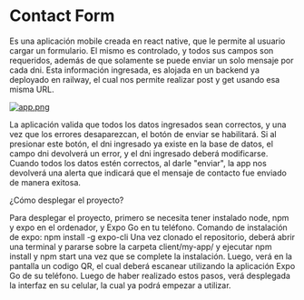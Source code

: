 # Contact Form
Es una aplicación mobile creada en react native, que le permite al usuario cargar un formulario. El mismo es controlado, y todos sus campos son requeridos, además de que solamente se puede enviar un solo mensaje por cada dni. Esta información ingresada, es alojada en un backend ya deployado en railway, el cual nos permite realizar post y get usando esa misma URL.

[![app.png](https://i.postimg.cc/90YNNYyr/app.png)](https://postimg.cc/rRzJDWnk)

La aplicación valida que todos los datos ingresados sean correctos, y una vez que los errores desaparezcan, el botón de enviar se habilitará. Si al presionar este botón, el dni ingresado ya existe en la base de datos, el campo dni devolverá un error, y el dni ingresado deberá modificarse. Cuando todos los datos estén correctos, al darle "enviar", la app nos devolverá una alerta que indicará que el mensaje de contacto fue enviado de manera exitosa.

¿Cómo desplegar el proyecto?

Para desplegar el proyecto, primero se necesita tener instalado node, npm y expo en el ordenador, y Expo Go en tu teléfono.
Comando de instalación de expo: npm install -g expo-cli
Una vez clonado el repositorio, deberá abrir una terminal y pararse sobre la carpeta client/my-app/ y ejecutar npm install y npm start una vez que se complete la instalación. Luego, verá en la pantalla un codigo QR, el cual deberá escanear utilizando la aplicación Expo Go de su teléfono. Luego de haber realizado estos pasos, verá desplegada la interfaz en su celular, la cual ya podrá empezar a utilizar.
